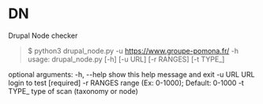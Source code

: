 # DN
Drupal Node checker


> $ python3 drupal_node.py -u https://www.groupe-pomona.fr/ -h                                         
  usage: drupal_node.py [-h] [-u URL] [-r RANGES] [-t TYPE_]

  optional arguments:
    -h, --help  show this help message and exit
    -u URL      URL login to test [required]
    -r RANGES   range (Ex: 0-1000); Default: 0-1000
    -t TYPE_    type of scan (taxonomy or node)

